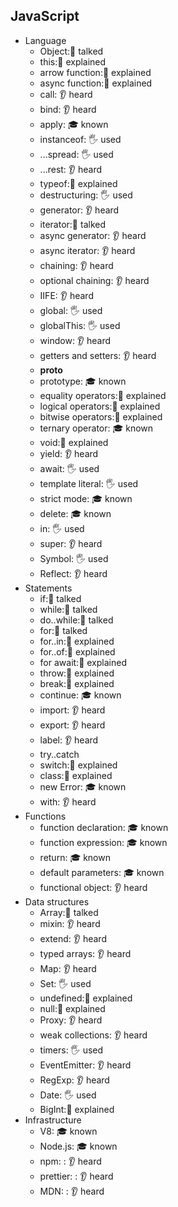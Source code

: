 ## JavaScript

- Language
  - Object:📢 talked
  - this:🙋 explained
  - arrow function:🙋 explained
  - async function:🙋 explained
  - call: 👂 heard
  - bind: 👂 heard
  - apply: 🎓 known
  - instanceof: 🖐 used
  - ...spread: 🖐 used
  - ...rest: 👂 heard
  - typeof:🙋 explained
  - destructuring: 🖐 used
  - generator: 👂 heard
  - iterator:📢 talked
  - async generator: 👂 heard
  - async iterator: 👂 heard
  - chaining: 👂 heard
  - optional chaining: 👂 heard
  - IIFE: 👂 heard
  - global: 🖐 used
  - globalThis: 🖐 used
  - window: 👂 heard
  - getters and setters: 👂 heard
  - __proto__
  - prototype: 🎓 known
  - equality operators:🙋 explained
  - logical operators:🙋 explained
  - bitwise operators:🙋 explained
  - ternary operator: 🎓 known
  - void:🙋 explained
  - yield: 👂 heard
  - await: 🖐 used
  - template literal: 🖐 used
  - strict mode: 🎓 known
  - delete: 🎓 known
  - in: 🖐 used
  - super: 👂 heard
  - Symbol: 🖐 used
  - Reflect: 👂 heard
- Statements
  - if:📢 talked
  - while:📢 talked
  - do..while:📢 talked
  - for:📢 talked
  - for..in:🙋 explained
  - for..of:🙋 explained
  - for await:🙋 explained
  - throw:🙋 explained
  - break:🙋 explained
  - continue: 🎓 known
  - import: 👂 heard
  - export: 👂 heard
  - label: 👂 heard
  - try..catch
  - switch:🙋 explained
  - class:🙋 explained
  - new Error: 🎓 known
  - with: 👂 heard
- Functions
  - function declaration: 🎓 known
  - function expression: 🎓 known
  - return: 🎓 known
  - default parameters: 🎓 known
  - functional object: 👂 heard
- Data structures
  - Array:📢 talked
  - mixin: 👂 heard
  - extend: 👂 heard
  - typed arrays: 👂 heard
  - Map: 👂 heard
  - Set: 🖐 used
  - undefined:🙋 explained
  - null:🙋 explained
  - Proxy: 👂 heard
  - weak collections: 👂 heard
  - timers: 🖐 used
  - EventEmitter: 👂 heard
  - RegExp: 👂 heard
  - Date: 🖐 used
  - BigInt:🙋 explained
- Infrastructure
  - V8: 🎓 known
  - Node.js: 🎓 known
  - npm: : 👂 heard
  - prettier: : 👂 heard
  - MDN: : 👂 heard
